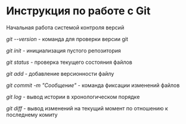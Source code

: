 # Инструкция по работе с Git 

Начальная работа системой контроля версий

*git --version* - команда для проверки версии git

*git init* - инициализация пустого репозитория

*git status* - проверка текущего состояния файлов

*git add* - добавление версионности файлу

*git commit -m "Сообщение"* - команда фиксации изменений файлов

*git log* - вывод истории в хронологическом порядке

*git diff* - вывод изменений на текущий момент по отношению к последнему комиту